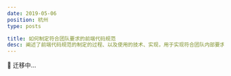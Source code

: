 ```yaml
---
date: 2019-05-06
position: 杭州
type: posts

title: 如何制定符合团队要求的前端代码规范
desc: 阐述了前端代码规范的制定的过程、以及使用的技术、实现，用于实现符合团队内部要求且能灵活自定规范
---
```


🚧 迁移中...
